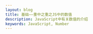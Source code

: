 ```yaml
---
layout: blog
title: 基础——重中之重之JS中的数值
description: JavaScript中有关数值的介绍
keywords: JavaScript, Number
---
```


